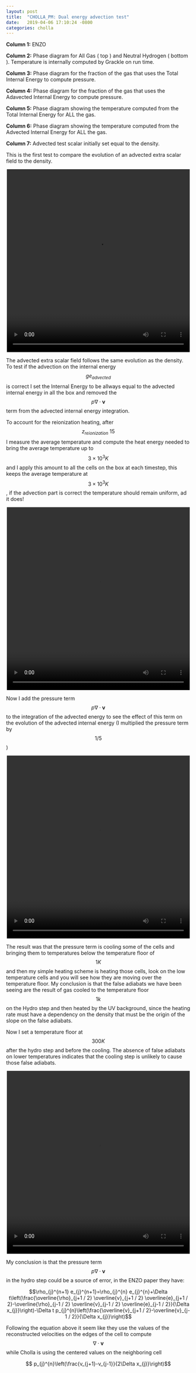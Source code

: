 ```yaml
---
layout: post
title:  "CHOLLA_PM: Dual energy advection test"
date:   2019-04-06 17:10:24 -0800
categories: cholla
---
```



**Column 1:**  ENZO

**Column 2:**  Phase diagram for All Gas ( top ) and Neutral Hydrogen ( bottom ). Temperature is internally computed by Grackle on run time.

**Column 3:**  Phase diagram for the fraction of the gas that uses the Total Internal Energy to compute pressure.

**Column 4:**  Phase diagram for the fraction of the gas that uses the Adavected Internal Energy to compute pressure.


**Column 5:**  Phase diagram showing the temperature computed from the Total Internal Energy for ALL the gas.

**Column 6:**  Phase diagram showing the temperature computed from the Advected Internal Energy for ALL the gas.

**Column 7:**  Advected test scalar initially set equal to the density.

This is the first test to compare the evolution of an advected extra scalar field to the density.


<div style="text-align: center">
<video src="{{ site.url }}assets/videos/phase_diagram_extra_scalar.mp4" width="500" height="500" controls preload> </video>
</div>

The advected extra scalar field follows the same evolution as the density. To test if the advection on the internal energy $$ge_{advected}$$ is correct I set the Internal Energy to be allways equal to the advected internal energy in all the box and removed the $$p \nabla \cdot \mathbf{v} $$ term from the advected internal energy integration. 

To account for the reionization heating, after $$z_{reionization}~15$$ I measure the average temperature and compute the heat energy needed to bring the average temperature up to $$3\times 10^3 K$$ and I apply this amount to all the cells on the box at each timestep, this keeps the average temperature at  $$3\times 10^3K$$, if the advection part is correct the temperature should remain uniform, ad it does!

<div style="text-align: center">
<video src="{{ site.url }}assets/videos/phase_diagram_temperature_unifrom.mp4" width="500" height="500" controls preload> </video>
</div>

Now I add the pressure term $$p \nabla \cdot \mathbf{v} $$ to the integration of the advected energy to see the effect of this term on the evolution of the advected internal energy (I multiplied the pressure term by $$1/5$$) 

<div style="text-align: center">
<video src="{{ site.url }}assets/videos/phase_diagram_temperature_pressure_5.mp4" width="500" height="500" controls preload> </video>
</div>

The result was that the pressure term is cooling some of the cells and bringing them to temperatures below the temperature floor of $$1K$$ and then my simple heating scheme is heating those cells, look on the low temperature cells and you will see how they are moving over the temperature floor. My conclusion is that the false adiabats we have been seeing are the result of gas cooled to the temperature floor $$1k$$ on the Hydro step and then heated by the UV background, since the heating rate must have a dependency on the density that must be the origin of the slope on the false adiabats.




Now I set a temperature floor at $$300K$$ after the hydro step and before the cooling. The absence of false adiabats on lower temperatures indicates that the cooling step is unlikely to cause those false adiabats.

<div style="text-align: center">
<video src="{{ site.url }}assets/videos/phase_diagram_tempFloor.mp4" width="500" height="500" controls preload> </video>
</div>


My conclusion is that the pressure term $$p \nabla \cdot \mathbf{v} $$ in the hydro step could be a source of error, in the ENZO paper they have:

$$\rho_{j}^{n+1} e_{j}^{n+1}=\rho_{j}^{n} e_{j}^{n}+\Delta t\left(\frac{\overline{\rho}_{j+1 / 2} \overline{v}_{j+1 / 2} \overline{e}_{j+1 / 2}-\overline{\rho}_{j-1 / 2} \overline{v}_{j-1 / 2} \overline{e}_{j-1 / 2}}{\Delta x_{j}}\right)-\Delta t p_{j}^{n}\left(\frac{\overline{v}_{j+1 / 2}-\overline{v}_{j-1 / 2}}{\Delta x_{j}}\right)$$

Following the equation above it seem like they use the values of the reconstructed velocities on the edges of the cell to compute $$ \nabla \cdot \mathbf{v} $$ while Cholla is using the centered values on the neighboring cell

$$ p_{j}^{n}\left(\frac{v_{j+1}-v_{j-1}}{2\Delta x_{j}}\right)$$